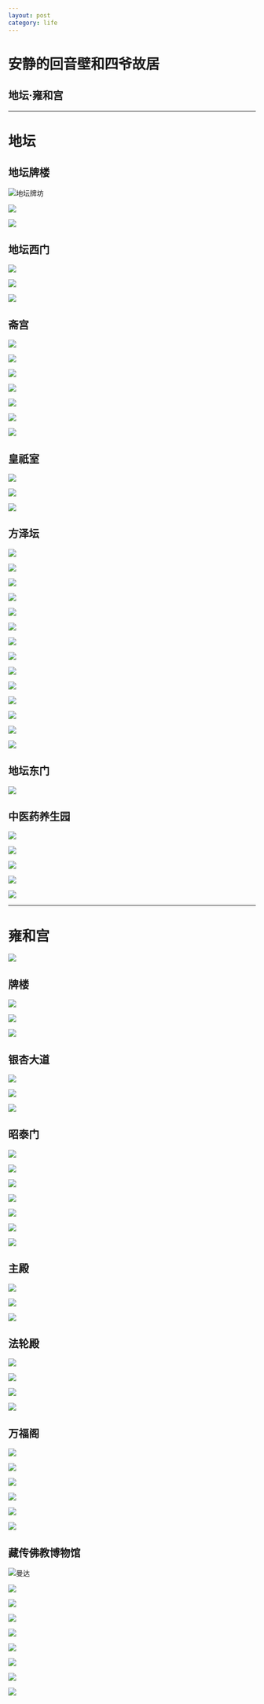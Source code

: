 ```yaml
---
layout: post
category: life
---
```


# 安静的回音壁和四爷故居
## 地坛·雍和宫
---

# 地坛

## 地坛牌楼

![地坛牌坊](http://ww2.sinaimg.cn/mw690/89d0a2e1jw1f99hrvbvlaj216p0sg4c2.jpg)

![](http://ww3.sinaimg.cn/mw690/89d0a2e1jw1f99hs1hd08j218g0tmh6r.jpg)

![](http://ww4.sinaimg.cn/mw690/89d0a2e1jw1f99hs4o2xqj218g0tmh3i.jpg)

## 地坛西门

![](http://ww4.sinaimg.cn/mw690/89d0a2e1jw1f99hs703lmj218g0tm12i.jpg)

![](http://ww1.sinaimg.cn/mw690/89d0a2e1jw1f99hs88rhwj218g0tmjyv.jpg)

![](http://ww3.sinaimg.cn/mw690/89d0a2e1jw1f99hu1rdw4j20wi17e7wh.jpg)

## 斋宫

![](http://ww2.sinaimg.cn/mw690/89d0a2e1jw1f99htpwvrdj218g0tm7gv.jpg)

![](http://ww4.sinaimg.cn/mw690/89d0a2e1jw1f99hsbgnc6j218g0tm7sm.jpg)

![](http://ww2.sinaimg.cn/mw690/89d0a2e1jw1f99htmkaa2j218g0tm1kg.jpg)

![](http://ww3.sinaimg.cn/mw690/89d0a2e1jw1f99hto72idj218g0tm7kk.jpg)

![](http://ww4.sinaimg.cn/mw690/89d0a2e1jw1f99htsdg09j215z0rzgzc.jpg)

![](http://ww3.sinaimg.cn/mw690/89d0a2e1jw1f99hu6fj0gj218g0xchdt.jpg)

![](http://ww3.sinaimg.cn/mw690/89d0a2e1jw1f99hv2oy3jj21kw16o1ky.jpg)

## 皇祇室

![](http://ww2.sinaimg.cn/mw690/89d0a2e1jw1f99hsnjas8j20ri0pcte7.jpg)

![](http://ww1.sinaimg.cn/mw690/89d0a2e1jw1f99hsmmt5tj218g0tmn5q.jpg)

![](http://ww2.sinaimg.cn/mw690/89d0a2e1jw1f99hspmshbj218g0tmgu4.jpg)

## 方泽坛

![](http://ww4.sinaimg.cn/mw690/89d0a2e1jw1f99hscwdgdj218g0tm13x.jpg)

![](http://ww4.sinaimg.cn/mw690/89d0a2e1jw1f99hse1vd7j218g0tmtji.jpg)

![](http://ww1.sinaimg.cn/mw690/89d0a2e1jw1f99hsf42ycj218g0tmqdc.jpg)

![](http://ww4.sinaimg.cn/mw690/89d0a2e1jw1f99hsfx9isj218g0tm46z.jpg)

![](http://ww4.sinaimg.cn/mw690/89d0a2e1jw1f99hshyuikj218g0tmn7r.jpg)

![](http://ww4.sinaimg.cn/mw690/89d0a2e1jw1f99hsjt8tij218g0tmwq8.jpg)

![](http://ww1.sinaimg.cn/mw690/89d0a2e1jw1f99hslhisvj21790staka.jpg)

![](http://ww3.sinaimg.cn/mw690/89d0a2e1jw1f99hti0gwfj218g0tmqt7.jpg)

![](http://ww1.sinaimg.cn/mw690/89d0a2e1jw1f99htuk5uzj218g0tm7tu.jpg)

![](http://ww4.sinaimg.cn/mw690/89d0a2e1jw1f99hucbgtdj21kw16ou0x.jpg)

![](http://ww4.sinaimg.cn/mw690/89d0a2e1jw1f99huizjsej21kw16ou0x.jpg)

![](http://ww3.sinaimg.cn/mw690/89d0a2e1jw1f99htjm9rij215h0rm4ct.jpg)

![](http://ww4.sinaimg.cn/mw690/89d0a2e1jw1f99htxgdy3j218g0xcu0t.jpg)

![](http://ww2.sinaimg.cn/mw690/89d0a2e1jw1f99hupylcpj21kw16ox6p.jpg)

## 地坛东门

![](http://ww1.sinaimg.cn/mw690/89d0a2e1jw1f99hsugdtlj218g0tm1kx.jpg)

## 中医药养生园

![](http://ww2.sinaimg.cn/mw690/89d0a2e1jw1f99hsznyohj218g0tmb27.jpg)

![](http://ww4.sinaimg.cn/mw690/89d0a2e1jw1f99ht3depxj218g0tm7ll.jpg)

![](http://ww1.sinaimg.cn/mw690/89d0a2e1jw1f99ht628bdj218g0tm7fs.jpg)

![](http://ww3.sinaimg.cn/mw690/89d0a2e1jw1f99ht9qh8oj215z0rz11x.jpg)

![](http://ww1.sinaimg.cn/mw690/89d0a2e1jw1f99htfh9pdj218g0tm1kx.jpg)

---

# 雍和宫

![](http://ww1.sinaimg.cn/mw690/89d0a2e1gw1f9beubsgqkj218g0tmn6m.jpg)

## 牌楼

![](http://ww4.sinaimg.cn/mw690/89d0a2e1gw1f9bevjmgqkj214i0mzk2n.jpg)

![](http://ww2.sinaimg.cn/mw690/89d0a2e1gw1f9bevmwqwpj215z0rznaj.jpg)

![](http://ww2.sinaimg.cn/mw690/89d0a2e1gw1f9bevjchavj218g0tmk2t.jpg)

## 银杏大道

![](http://ww4.sinaimg.cn/mw690/89d0a2e1gw1f9bevictu0j21kw11xe81.jpg)

![](http://ww1.sinaimg.cn/mw690/89d0a2e1gw1f9bevfq6c3j21kw11xart.jpg)

![](http://ww1.sinaimg.cn/mw690/89d0a2e1gw1f9beuebuf3j21kw11xb29.jpg)

## 昭泰门

![](http://ww4.sinaimg.cn/mw690/89d0a2e1gw1f9beuf3wmpj21520o3qd7.jpg)

![](http://ww1.sinaimg.cn/mw690/89d0a2e1gw1f9beufouisj20tm18gaja.jpg)

![](http://ww3.sinaimg.cn/mw690/89d0a2e1gw1f9bevex4bnj21kw11xh6q.jpg)

![](http://ww4.sinaimg.cn/mw690/89d0a2e1gw1f9beuie2b6j218g0tmndh.jpg)

![](http://ww3.sinaimg.cn/mw690/89d0a2e1gw1f9beuh5x1fj218g0tmguj.jpg)

![](http://ww3.sinaimg.cn/mw690/89d0a2e1gw1f9beugdskjj218g0tmah5.jpg)

![](http://ww4.sinaimg.cn/mw690/89d0a2e1gw1f9beupp2hgj21790sth5n.jpg)

## 主殿

![](http://ww3.sinaimg.cn/mw690/89d0a2e1gw1f9beusa5yfj218g0tm4d4.jpg)

![](http://ww3.sinaimg.cn/mw690/89d0a2e1gw1f9bevbd9npj21kw11x4qp.jpg)

![](http://ww3.sinaimg.cn/mw690/89d0a2e1gw1f9beurjxuxj218g0tmwyr.jpg)


## 法轮殿

![](http://ww2.sinaimg.cn/mw690/89d0a2e1gw1f9beuynmi7j218g0tmk0b.jpg)

![](http://ww3.sinaimg.cn/mw690/89d0a2e1gw1f9beuuap6ej218g0tmk29.jpg)

![](http://ww2.sinaimg.cn/mw690/89d0a2e1gw1f9beutk3tlj218g0tmqfo.jpg)

![](http://ww3.sinaimg.cn/mw690/89d0a2e1gw1f9beusrlt6j218g0tmtg5.jpg)

## 万福阁

![](http://ww4.sinaimg.cn/mw690/89d0a2e1gw1f9beux9e7fj21790stk4b.jpg)

![](http://ww4.sinaimg.cn/mw690/89d0a2e1gw1f9bev2x3ppj218g0tmh04.jpg)

![](http://ww2.sinaimg.cn/mw690/89d0a2e1gw1f9bev91ee0j21kw11xkap.jpg)

![](http://ww2.sinaimg.cn/mw690/89d0a2e1gw1f9beuxw0ifj218g0tmds5.jpg)

![](http://ww1.sinaimg.cn/mw690/89d0a2e1gw1f9beuv785dj218g0tmgyi.jpg)

![](http://ww3.sinaimg.cn/mw690/89d0a2e1gw1f9beuwfeqtj21790stk6l.jpg)

## 藏传佛教博物馆

![曼达](http://ww4.sinaimg.cn/mw690/89d0a2e1jw9f9bf4cfrjvj20tm18g158.jpg)

![](http://ww1.sinaimg.cn/mw690/89d0a2e1gw1f9bev6d501j21790stn5r.jpg)

![](http://ww4.sinaimg.cn/mw690/89d0a2e1gw1f9bev5s81xj218g0tmk03.jpg)

![](http://ww4.sinaimg.cn/mw690/89d0a2e1gw1f9bev588c8j21790stn5q.jpg)

![](http://ww2.sinaimg.cn/mw690/89d0a2e1gw1f9bev3x5ibj20oc0tmdme.jpg)

![](http://ww4.sinaimg.cn/mw690/89d0a2e1gw1f9bev3ll5lj21460sgn5f.jpg)

![](http://ww4.sinaimg.cn/mw690/89d0a2e1gw1f9bev2b2xtj20q90t2ah2.jpg)

![](http://ww1.sinaimg.cn/mw690/89d0a2e1gw1f9bev1h7suj218g0tmaj5.jpg)

![](http://ww2.sinaimg.cn/mw690/89d0a2e1gw1f9bev0hucij218g0tmdty.jpg)
